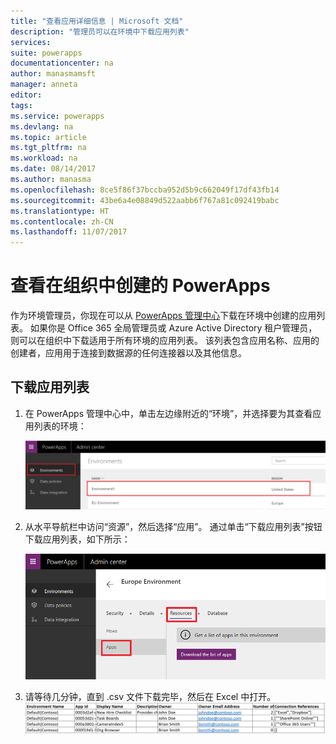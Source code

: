 ```yaml
---
title: "查看应用详细信息 | Microsoft 文档"
description: "管理员可以在环境中下载应用列表"
services: 
suite: powerapps
documentationcenter: na
author: manasmamsft
manager: anneta
editor: 
tags: 
ms.service: powerapps
ms.devlang: na
ms.topic: article
ms.tgt_pltfrm: na
ms.workload: na
ms.date: 08/14/2017
ms.author: manasma
ms.openlocfilehash: 8ce5f86f37bccba952d5b9c662049f17df43fb14
ms.sourcegitcommit: 43be6a4e08849d522aabb6f767a81c092419babc
ms.translationtype: HT
ms.contentlocale: zh-CN
ms.lasthandoff: 11/07/2017
---
```

# <a name="view-powerapps-created-in-your-organization"></a>查看在组织中创建的 PowerApps
作为环境管理员，你现在可以从 [PowerApps 管理中心][1]下载在环境中创建的应用列表。 如果你是 Office 365 全局管理员或 Azure Active Directory 租户管理员，则可以在组织中下载适用于所有环境的应用列表。 该列表包含应用名称、应用的创建者，应用用于连接到数据源的任何连接器以及其他信息。

## <a name="download-the-list-of-apps"></a>下载应用列表
1. 在 PowerApps 管理中心中，单击左边缘附近的“环境”，并选择要为其查看应用列表的环境：
   
    ![文件和共享](./media/admin-view-apps/environment.png)
2. 从水平导航栏中访问“资源”，然后选择“应用”。 通过单击“下载应用列表”按钮下载应用列表，如下所示：
   
    ![文件和共享](./media/admin-view-apps/resources-app.png)
3. 请等待几分钟，直到 .csv 文件下载完毕，然后在 Excel 中打开。
   ![文件和共享](./media/admin-view-apps/excel-view.png)
   
   <!--Reference links in article-->

[1]:https://admin.powerapps.com
